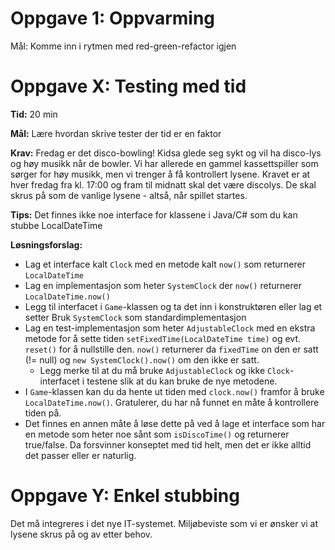 # Oppgave 1: Oppvarming

Mål: Komme inn i rytmen med red-green-refactor igjen

# Oppgave X: Testing med tid

**Tid:** 20 min

**Mål:** Lære hvordan skrive tester der tid er en faktor

**Krav:**
Fredag er det disco-bowling! Kidsa glede seg sykt og vil ha disco-lys og høy musikk når de bowler.
Vi har allerede en gammel kassettspiller som sørger for høy musikk, men vi trenger å få kontrollert lysene.
Kravet er at hver fredag fra kl. 17:00 og fram til midnatt skal det være discolys.
De skal skrus på som de vanlige lysene - altså, når spillet startes.

**Tips:**
Det finnes ikke noe interface for klassene i Java/C# som du kan stubbe LocalDateTime

**Løsningsforslag:**

* Lag et interface kalt `Clock` med en metode kalt `now()` som returnerer `LocalDateTime`
* Lag en implementasjon som heter `SystemClock` der `now()`  returnerer `LocalDateTime.now()`
* Legg til interfacet i `Game`-klassen og ta det inn i konstruktøren eller lag et setter
  Bruk `SystemClock` som standardimplementasjon
* Lag en test-implementasjon som heter `AdjustableClock` med en ekstra metode for å sette tiden `setFixedTime(LocalDateTime time)` og evt. `reset()` for å nullstille den.
`now()` returnerer da `fixedTime` on den er satt (!= null) og `new SystemClock().now()` om den ikke er satt.
  * Legg merke til at du må bruke `AdjustableClock` og ikke `Clock`-interfacet i testene slik at du kan bruke de nye metodene.
* I `Game`-klassen kan du da hente ut tiden med `clock.now()` framfor å bruke `LocalDateTime.now()`. Gratulerer, du har nå funnet en måte å kontrollere tiden på.
* Det finnes en annen måte å løse dette på ved å lage et interface som har en metode som heter noe sånt som `isDiscoTime()` og returnerer true/false. Da forsvinner konseptet med tid helt, men det er ikke alltid det passer eller er naturlig.

# Oppgave Y: Enkel stubbing


Det må integreres i det nye IT-systemet. Miljøbeviste som vi er ønsker vi at lysene skrus på og av etter behov.
